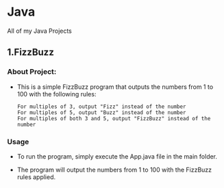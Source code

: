 # Java
All of my Java Projects

## 1.FizzBuzz

### About Project:

  - This is a simple FizzBuzz program that outputs the numbers from 1 to 100 with the following rules:

        For multiples of 3, output "Fizz" instead of the number
        For multiples of 5, output "Buzz" instead of the number
        For multiples of both 3 and 5, output "FizzBuzz" instead of the number
 
 ### Usage

   - To run the program, simply execute the App.java file in the main folder.
  
   - The program will output the numbers from 1 to 100 with the FizzBuzz rules applied.
